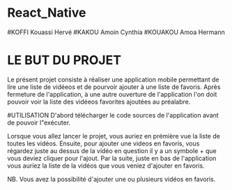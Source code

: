 # React_Native
#KOFFI Kouassi Hervé
#KAKOU Amoin Cynthia
#KOUAKOU Amoa Hermann


# LE BUT DU PROJET
Le présent projet consiste à réaliser une application mobile permettant de lire une liste de vidéeos et de pourvoir ajouter à une liste de favoris.
Après fermeture de l'application, à une autre ouverture de l'application l'on doit pouvoir voir la liste des vidéeos favorites ajoutées au préalabre.

#UTILISATION
D'abord télécharger le code sources de l'application avant de pouvoir l"exécuter.

Lorsque vous allez lancer le projet, vous auriez en prémière vue la liste de toutes les vidéos. Ensuite, pour ajouter une videos en favoris, vous régardez 
juste au dessus de la vidéo en question il y a un symbole  +  que vous deviez cliquer pour l'ajout. Par la suite, juste en bas de l'application vous auriez 
la liste de la vidéos que vous veniez d'ajouter en favoris.

NB. Vous avez la possibilité d'ajouter une ou plusieurs vidéos en favoris.
